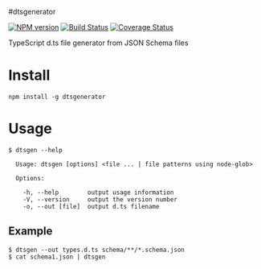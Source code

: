 #dtsgenerator

[![NPM version](https://badge.fury.io/js/dtsgenerator.svg)](http://badge.fury.io/js/dtsgenerator)
[![Build Status](https://travis-ci.org/horiuchi/dtsgenerator.svg?branch=master)](https://travis-ci.org/horiuchi/dtsgenerator)
[![Coverage Status](https://img.shields.io/coveralls/horiuchi/dtsgenerator.svg)](https://coveralls.io/r/horiuchi/dtsgenerator?branch=coveralls)

TypeScript d.ts file generator from JSON Schema files

# Install

    npm install -g dtsgenerator

# Usage

```
$ dtsgen --help

  Usage: dtsgen [options] <file ... | file patterns using node-glob>

  Options:

    -h, --help        output usage information
    -V, --version     output the version number
    -o, --out [file]  output d.ts filename

```

## Example

    $ dtsgen --out types.d.ts schema/**/*.schema.json
    $ cat schema1.json | dtsgen
